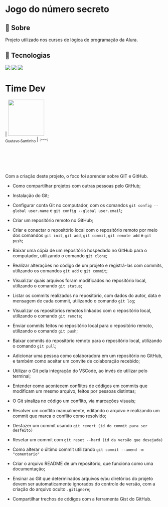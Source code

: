 <h1>Jogo do número secreto</h1>

<h2>🔖 Sobre</h2>
<p>Projeto utilizado nos cursos de lógica de programação da Alura.</p>

## 🚀 Tecnologias
<div>
  <img src="https://img.shields.io/badge/HTML-239120?style=for-the-badge&logo=html5&logoColor=white">
  <img src="https://img.shields.io/badge/CSS-239120?&style=for-the-badge&logo=css3&logoColor=white">
  <img src="https://img.shields.io/badge/JavaScript-F7DF1E?style=for-the-badge&logo=javascript&logoColor=black">
  
</div>

# Time Dev

| [<img loading="lazy" src="https://github.com/gusthls.png" width=115><br><sub>Gustavo Santinho</sub>](https://github.com/gusthls) |
:---: 

<br>
<br>
<br>
<br>

Com a criação deste projeto, o foco foi aprender sobre GIT e GitHub.

- Como compartilhar projetos com outras pessoas pelo GitHub;
- Instalação do Git;
- Configurar conta Git no computador, com os comandos `git config --global user.name` e `git config --global user.email`;
- Criar um repositório remoto no GitHub;
- Criar e conectar o repositório local com o repositório remoto por meio dos comandos `git init`, `git add`, `git commit`, `git remote add` e `git push`;

- Baixar uma cópia de um repositório hospedado no GitHub para o computador, utilizando o comando `git clone`;
- Realizar alterações no código de um projeto e registrá-las com commits, utilizando os comandos `git add` e `git commit`;
- Visualizar quais arquivos foram modificados no repositório local, utilizando o comando `git status`;
- Listar os commits realizados no repositório, com dados do autor, data e mensagem de cada commit, utilizando o comando `git log`;
- Visualizar os repositórios remotos linkados com o repositório local, utilizando o comando `git remote`;
- Enviar commits feitos no repositório local para o repositório remoto, utilizando o comando `git push`;
- Baixar commits do repositório remoto para o repositório local, utilizando o comando `git pull`;
- Adicionar uma pessoa como colaboradora em um repositório no GitHub, e também como aceitar um convite de colaboração recebido;

- Utilizar o Git pela integração do VSCode, ao invés de utilizar pelo terminal;
- Entender como acontecem conflitos de códigos em commits que modificam um mesmo arquivo, feitos por pessoas distintas;
- O Git sinaliza no código um conflito, via marcações visuais;
- Resolver um conflito manualmente, editando o arquivo e realizando um commit que marca o conflito como resolvido;

- Desfazer um commit usando `git revert (id do commit para ser desfeito)`
- Resetar um commit com `git reset --hard (id da versão que desejada)`
- Como alterar o último commit utilizando `git commit --amend -m "comentario"`

- Criar o arquivo README de um repositório, que funciona como uma documentação;
- Ensinar ao Git que determinados arquivos e/ou diretórios do projeto devem ser automaticamente ignorados do controle de versão, com a criação do arquivo oculto `.gitignore`;
- Compartilhar trechos de códigos com a ferramenta Gist do GitHub.
